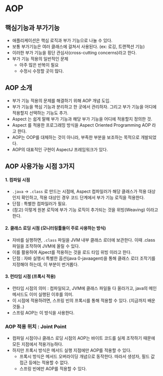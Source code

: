 # AOP

## 핵심기능과 부가기능
 * 애플리케이션은 핵심 로직과 부가 기능으로 나눌 수 있다.
 * 보통 부가기능은 여러 클래스에 걸쳐서 사용된다. (ex: 로깅, 트랜잭션 기능)
 * 이러한 부가 기능을 횡단 관심사(cross-cutting concerns)라고 한다.
 * 부가 기능 적용의 일반적인 문제
    * 아주 많은 반복이 필요
    * 수정시 수정할 곳이 많다.


## AOP 소개
 * 부가 기능 적용의 문제를 해결하기 위해 AOP 개념 도입.
 * 부가 기능을 핵심 기능과 분리하고 한 곳에서 관리하자. 그리고 부가 기능을 어디에 적용할지 선택하는 기능도 추가.
 * Aspect 는 쉽게 말해 부가 기능과 해당 부가 기능을 어디에 적용할지 정의한 것.
 * Aspect 를 적용한 프로그래밍 방식을 Aspect Oriented Programming AOP 라고 한다.
 * AOP는 OOP를 대체하는 것이 아니라, 부족한 부분을 보조하는 목적으로 개발되었다.
 * AOP의 대표적인 구현이 AspectJ 프레임워크가 있다.

## AOP 사용가능 시점 3가지
#### 1. 컴파일 시점
 * `.java` -> `.class` 로 만드는 시점에, Aspect 컴파일러가 해당 클래스가 적용 대상인지 확인하고, 적용 대상인 경우 코드 단계에서 부가 기능 로직을 적용한다.
 * 단점 : 특별한 컴파일러가 필요.
 * (참고) 이렇게 원본 로직에 부가 기능 로직이 추가되는 것을 위빙(Weaving) 이라고 한다.
#### 2. 클래스 로딩 시점 (모니터링툴들이 주로 사용하는 방식)
 * 자바를 실행하면, `.class` 파일을 JVM 내부 클래스 로더에 보관한다. 이때 .class 파일을 조작하여 JVM에 올릴 수 있다.
 * 이를 활용하여 Ajpect를 적용하는 것을 로드 타임 위빙 이라고 한다.
 * 단점 : 자바 실행시 특별한 옵션(java 0-javaagent)을 통해 클래스 로더 조작기를 지정해야 하는데, 이 부분이 번거롭다.
#### 3. 런타임 시점 (프록시 적용)
 * 런타임 시점의 의미 : 컴파일되고, JVM에 클래스 파일들 다 올라가고, java의 메인 메서드도 이미 실행된 이후를 의미.
 * 이 시점에 적용하려면, 스프링 빈의 프록시를 통해 적용할 수 있다. (지금까지 배운 것들..)
 * 스프링 AOP는 이 방식을 사용한다.

### AOP 적용 위치 : Joint Point
 * 컴파일 시점이나 클래스 로딩 시점의 AOP는 바이트 코드를 실제 조작하기 때문에 모든 지점에서 적용가능하다.
 * 하지만 프록시 방식은 메서드 실행 지점에만 AOP를 적용할 수 있다.
    * 프록시 방식은 메서드 오버라이딩 개념으로 동작한다. 따라서 생성자, 필드 값 접근 등에는 적용할 수 없다.
    * 스프링 빈에만 AOP를 적용할 수 있다.

